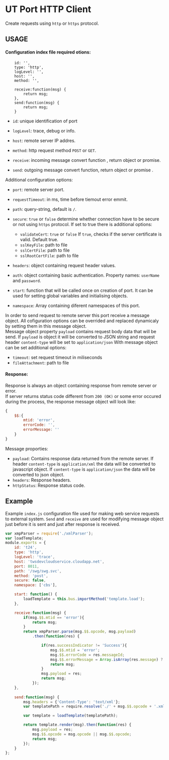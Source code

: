 # UT Port HTTP Client

Create requests using `http` or `https` protocol.

## USAGE

#### Configuration index file required otions:

```
    id: '',
    type: 'http',
    logLevel: '',
    host: '',
    method: '',

    receive:function(msg) {
        return msg;
    },
    send:function(msg) {
        return msg;
    }
```

 * `id`: unique identification of port 
 
 * `logLevel`: trace, debug or info. 
 
 * `host`: remote server IP addres.
 
 * `method`: http request method `POST` or `GET`.  
 
 * `receive`: incoming message convert function , return object or promise.
 
 * `send`: outgoing message convert function, return object or promise .
 
 Additional configuration options:
 
* `port`: remote server port.

* `requestTimeout`: in ms, time before tiemout error emmit.

* `path`: query-string, default is `/`.

* `secure`: `true` or `false` determine whether connection have to be secure or not using `https` protocol. If set to true there is additional options:
    * `validateCert`: `true` or `false` If `true`, checks if the server certificate is valid. Default true.
    * `sslKeyFile`: path to file
    * `sslCertFile`: path to file
    * `sslRootCertFile`: path to file
    
* `headers`: object containing request header values.
* `auth`: object containing basic authentication. Property names: `userName` and `password`.
* `start`: function that will be called once on creation of port. It can be used for setting global variables and initialising objects.
* `namespace`: Array containing diferent namespaces of this port. 

In order to send request to remote server this port receive a message object. All cofiguration options can be overrided and replaced dynamicaly by setting them in this message object.             
Message object property `payload` contains request body data that will be send. If `payload` is object it will be converted to JSON string and request header `content-type` will be set to `application/json`
With message object can be set additional options:    

* `timeout`: set request timeout in miliseconds
* `fileAttachment`: path to file

#### Response:

Response is always an object containing response from remote server or error.           
If server returns status code different from `200 (OK)` or some error occured during the process, the response message object will look like:
```javascript
{
    $$:{
        mtid: 'error',
        errorCode: '',
        errorMessage: ''
    }
}
```

Message proporties:
* `payload`: Contains response data returned from the remote server. If header `content-type` is `application/xml` the data will be converted to javascript object. If `content-type` is `application/json` the data will be converted to json object.
* `headers`: Response headers.
* `httpStatus`: Response status code.

## Example

Example `index.js` configuration file used for making web service requests to external system. `Send` and `receive` are used for modifying message object just before it is sent and just after response is received.
```javascript
var xmpParser = require('./xmlParser');
var loadTemplate;
module.exports = {
    id: 't24',
    type: 'http',
    logLevel: 'trace',
    host: 'twsdevcloudservice.cloudapp.net',
    port: 8011,
    path: '/swg/swg.svc',
    method: 'post',
    secure: false,
    namespace: ['cbs'],

    start: function() {
        loadTemplate = this.bus.importMethod('template.load');
    },

    receive:function(msg) {
        if(msg.$$.mtid == 'error'){
            return msg;
        }
        return xmpParser.parse(msg.$$.opcode, msg.payload)
            .then(function(res) {

                if(res.successIndicator != 'Success'){
                    msg.$$.mtid = 'error';
                    msg.$$.errorCode = res.messageId;
                    msg.$$.errorMessage = Array.isArray(res.message) ? res.message.join('; ') : res.message;
                    return msg;
                }
                msg.payload = res;
                return msg;
            });
    },
	
    send:function(msg) {
        msg.headers = {'Content-Type': 'text/xml'};
        var templatePath = require.resolve('./' + msg.$$.opcode + '.xml.marko');

        var template = loadTemplate(templatePath);

        return template.render(msg).then(function(res) {
            msg.payload = res;
            msg.$$.opcode = msg.opcode || msg.$$.opcode;
            return msg;
        });
    }
};


```